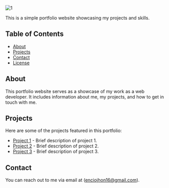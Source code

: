![1](https://github.com/Jpencio16/github-portfolio/assets/164824705/5601c10f-479d-4e7d-a6ac-3b51bdb65548)



This is a simple portfolio website showcasing my projects and skills.

## Table of Contents

- [About](#about)
- [Projects](#projects)
- [Contact](#contact)
- [License](#license)

## About

This portfolio website serves as a showcase of my work as a web developer. It includes information about me, my projects, and how to get in touch with me.

## Projects

Here are some of the projects featured in this portfolio:

- [Project 1](#) - Brief description of project 1.
- [Project 2](#) - Brief description of project 2.
- [Project 3](#) - Brief description of project 3.

## Contact

You can reach out to me via email at (enciojhon16@gmail.com).

